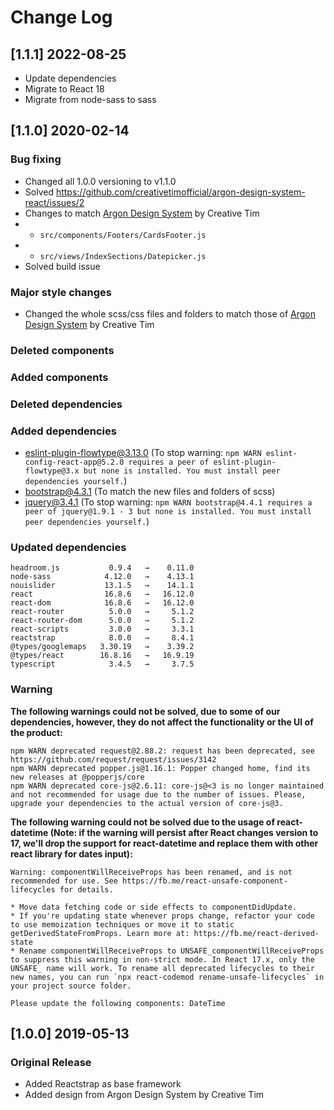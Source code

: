 # Change Log

## [1.1.1] 2022-08-25

- Update dependencies
- Migrate to React 18
- Migrate from node-sass to sass

## [1.1.0] 2020-02-14

### Bug fixing

- Changed all 1.0.0 versioning to v1.1.0
- Solved https://github.com/creativetimofficial/argon-design-system-react/issues/2
- Changes to match [Argon Design System](https://www.creative-tim.com/product/argon-design-system?ref=adsr-changelog) by Creative Tim
- - `src/components/Footers/CardsFooter.js`
- - `src/views/IndexSections/Datepicker.js`
- Solved build issue

### Major style changes

- Changed the whole scss/css files and folders to match those of [Argon Design System](https://www.creative-tim.com/product/argon-design-system?ref=adsr-changelog) by Creative Tim

### Deleted components

### Added components

### Deleted dependencies

### Added dependencies

- eslint-plugin-flowtype@3.13.0 (To stop warning: `npm WARN eslint-config-react-app@5.2.0 requires a peer of eslint-plugin-flowtype@3.x but none is installed. You must install peer dependencies yourself.`)
- bootstrap@4.3.1 (To match the new files and folders of scss)
- jquery@3.4.1 (To stop warning: `npm WARN bootstrap@4.4.1 requires a peer of jquery@1.9.1 - 3 but none is installed. You must install peer dependencies yourself.`)

### Updated dependencies

```
headroom.js           0.9.4   →    0.11.0
node-sass            4.12.0   →    4.13.1
nouislider           13.1.5   →    14.1.1
react                16.8.6   →   16.12.0
react-dom            16.8.6   →   16.12.0
react-router          5.0.0   →     5.1.2
react-router-dom      5.0.0   →     5.1.2
react-scripts         3.0.0   →     3.3.1
reactstrap            8.0.0   →     8.4.1
@types/googlemaps   3.30.19   →    3.39.2
@types/react        16.8.16   →   16.9.19
typescript            3.4.5   →     3.7.5
```

### Warning

**The following warnings could not be solved, due to some of our dependencies, however, they do not affect the functionality or the UI of the product:**

```
npm WARN deprecated request@2.88.2: request has been deprecated, see https://github.com/request/request/issues/3142
npm WARN deprecated popper.js@1.16.1: Popper changed home, find its new releases at @popperjs/core
npm WARN deprecated core-js@2.6.11: core-js@<3 is no longer maintained and not recommended for usage due to the number of issues. Please, upgrade your dependencies to the actual version of core-js@3.
```

**The following warning could not be solved due to the usage of react-datetime (Note: if the warning will persist after React changes version to 17, we'll drop the support for react-datetime and replace them with other react library for dates input):**

```
Warning: componentWillReceiveProps has been renamed, and is not recommended for use. See https://fb.me/react-unsafe-component-lifecycles for details.

* Move data fetching code or side effects to componentDidUpdate.
* If you're updating state whenever props change, refactor your code to use memoization techniques or move it to static getDerivedStateFromProps. Learn more at: https://fb.me/react-derived-state
* Rename componentWillReceiveProps to UNSAFE_componentWillReceiveProps to suppress this warning in non-strict mode. In React 17.x, only the UNSAFE_ name will work. To rename all deprecated lifecycles to their new names, you can run `npx react-codemod rename-unsafe-lifecycles` in your project source folder.

Please update the following components: DateTime
```

## [1.0.0] 2019-05-13

### Original Release

- Added Reactstrap as base framework
- Added design from Argon Design System by Creative Tim
